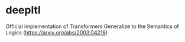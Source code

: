 # deepltl
Official implementation of Transformers Generalize to the Semantics of Logics (https://arxiv.org/abs/2003.04218)
